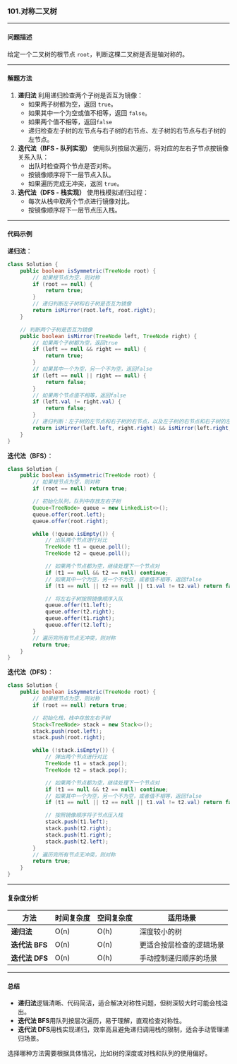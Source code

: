 ### **101.对称二叉树**

------

#### **问题描述**

给定一个二叉树的根节点 `root`，判断这棵二叉树是否是轴对称的。

------

#### **解题方法**

1. **递归法**
    利用递归检查两个子树是否互为镜像：
   - 如果两子树都为空，返回 `true`。
   - 如果其中一个为空或值不相等，返回 `false`。
   - 如果两个值不相等，返回`false`
   - 递归检查左子树的左节点与右子树的右节点、左子树的右节点与右子树的左节点。
2. **迭代法（BFS - 队列实现）**
    使用队列按层次遍历，将对应的左右子节点按镜像关系入队：
   - 出队时检查两个节点是否对称。
   - 按镜像顺序将下一层节点入队。
   - 如果遍历完成无冲突，返回 `true`。
3. **迭代法（DFS - 栈实现）**
    使用栈模拟递归过程：
   - 每次从栈中取两个节点进行镜像对比。
   - 按镜像顺序将下一层节点压入栈。

------

#### **代码示例**

**递归法**：

```java
class Solution {
    public boolean isSymmetric(TreeNode root) {
        // 如果根节点为空，则对称
        if (root == null) {
            return true;
        }
        // 递归判断左子树和右子树是否互为镜像
        return isMirror(root.left, root.right);
    }

    // 判断两个子树是否互为镜像
    public boolean isMirror(TreeNode left, TreeNode right) {
        // 如果两个子树都为空，返回true
        if (left == null && right == null) {
            return true;
        }
        // 如果其中一个为空，另一个不为空，返回false
        if (left == null || right == null) {
            return false;
        }
        // 如果两个节点值不相等，返回false
        if (left.val != right.val) {
            return false;
        }
        // 递归判断：左子树的左节点和右子树的右节点，以及左子树的右节点和右子树的左节点
        return isMirror(left.left, right.right) && isMirror(left.right, right.left);
    }
}
```

**迭代法（BFS）**：

```java
class Solution {
    public boolean isSymmetric(TreeNode root) {
        // 如果根节点为空，则对称
        if (root == null) return true;

        // 初始化队列，队列中存放左右子树
        Queue<TreeNode> queue = new LinkedList<>();
        queue.offer(root.left);
        queue.offer(root.right);

        while (!queue.isEmpty()) {
            // 出队两个节点进行对比
            TreeNode t1 = queue.poll();
            TreeNode t2 = queue.poll();

            // 如果两个节点都为空，继续处理下一个节点对
            if (t1 == null && t2 == null) continue;
            // 如果其中一个为空，另一个不为空，或者值不相等，返回false
            if (t1 == null || t2 == null || t1.val != t2.val) return false;

            // 将左右子树按照镜像顺序入队
            queue.offer(t1.left);
            queue.offer(t2.right);
            queue.offer(t1.right);
            queue.offer(t2.left);
        }
        // 遍历完所有节点无冲突，则对称
        return true;
    }
}
```

**迭代法（DFS）**：

```java
class Solution {
    public boolean isSymmetric(TreeNode root) {
        // 如果根节点为空，则对称
        if (root == null) return true;

        // 初始化栈，栈中存放左右子树
        Stack<TreeNode> stack = new Stack<>();
        stack.push(root.left);
        stack.push(root.right);

        while (!stack.isEmpty()) {
            // 弹出两个节点进行对比
            TreeNode t1 = stack.pop();
            TreeNode t2 = stack.pop();

            // 如果两个节点都为空，继续处理下一个节点对
            if (t1 == null && t2 == null) continue;
            // 如果其中一个为空，另一个不为空，或者值不相等，返回false
            if (t1 == null || t2 == null || t1.val != t2.val) return false;

            // 按照镜像顺序将子节点压入栈
            stack.push(t1.left);
            stack.push(t2.right);
            stack.push(t1.right);
            stack.push(t2.left);
        }
        // 遍历完所有节点无冲突，则对称
        return true;
    }
}
```

------

#### **复杂度分析**

| 方法           | 时间复杂度 | 空间复杂度 | 适用场景                 |
| -------------- | ---------- | ---------- | ------------------------ |
| **递归法**     | O(n)       | O(h)       | 深度较小的树             |
| **迭代法 BFS** | O(n)       | O(n)       | 更适合按层检查的逻辑场景 |
| **迭代法 DFS** | O(n)       | O(h)       | 手动控制递归顺序的场景   |

------

#### **总结**

- **递归法**逻辑清晰、代码简洁，适合解决对称性问题，但树深较大时可能会栈溢出。
- **迭代法 BFS**用队列按层次遍历，易于理解，直观检查对称性。
- **迭代法 DFS**用栈实现递归，效率高且避免递归调用栈的限制，适合手动管理递归场景。

选择哪种方法需要根据具体情况，比如树的深度或对栈和队列的使用偏好。